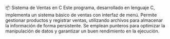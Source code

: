 
📦 Sistema de Ventas en C
Este programa, desarrollado en lenguaje C, implementa un sistema básico de ventas con interfaz de menú. Permite gestionar productos y registrar ventas, utilizando archivos para almacenar la información de forma persistente. Se emplean punteros para optimizar la manipulación de datos y garantizar un buen rendimiento en la ejecución.

